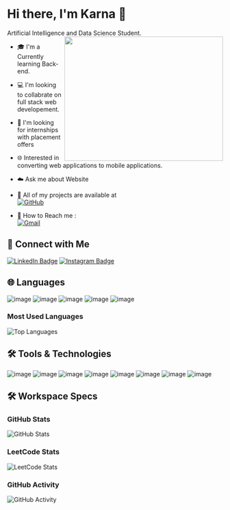 # Hi there, I'm Karna 👋

Artificial Intelligence and Data Science Student.
<img align="right" width="370" height="290" src="https://i.pinimg.com/originals/47/f0/34/47f0342cec72b800463bf003eac1257e.gif">

- 🎓 I'm a Currently learning Back-end.
- 💻 I'm looking to collabrate on full stack web developement.
- 🌟 I'm looking for internships with placement offers
- 🌐 Interested in converting web applications to mobile applications.
- ☁️ Ask me about Website
- 🌟 All of my projects are available at  
  [![GitHub](https://img.shields.io/badge/GitHub-100000?style=for-the-badge&logo=github&logoColor=white)](https://github.com/Manikandan306?tab=repositories)

- 📧 How to Reach me :
<br /> [![Gmail](https://img.shields.io/badge/Gmail-D14836?style=for-the-badge&logo=gmail&logoColor=white)](mailto:manikandan.sec21@gmail.com)


## 🔗 Connect with Me
[![LinkedIn Badge](https://github.com/user-attachments/assets/2c077c22-a64e-4cbd-8558-3680edf20b4a)](https://www.linkedin.com/in/manikandan306)
[![Instagram Badge](https://github.com/user-attachments/assets/01fd6e71-d0bf-4a2a-a304-3991eea61ec2)](https://www.instagram.com/karna_editor_)


## 🌐 Languages
![image](https://github.com/user-attachments/assets/d1b32f4a-d587-4eaf-bb8c-013d16c1768a)
![image](https://github.com/user-attachments/assets/e9a228f4-ab44-43e7-8225-649a5e835528)
![image](https://github.com/user-attachments/assets/f966f5d6-9337-4ce6-bd4c-a0e621a4ae01)
![image](https://github.com/user-attachments/assets/10b2848d-94be-4498-abac-af2bf50a07a8)
![image](https://github.com/user-attachments/assets/3bad1a33-5e84-497d-8d5e-b070fc57a33f)

### Most Used Languages

![Top Languages](https://github-readme-stats.vercel.app/api/top-langs/?username=Manikandan306&layout=compact&theme=dark)

## 🛠️ Tools & Technologies

![image](https://github.com/user-attachments/assets/99c80640-761d-498e-b51c-31571ba0b809)
![image](https://github.com/user-attachments/assets/d416c6b7-cd25-48f0-ad80-84261eeadef2)
![image](https://github.com/user-attachments/assets/e0f57202-61dd-4b3c-8fa0-4c315e9171f5)
![image](https://github.com/user-attachments/assets/96c790c6-015a-4721-8019-f7d1a38e1469)
![image](https://github.com/user-attachments/assets/bad93d4e-0606-4e6c-a5f6-2e2769c88d71)
![image](https://github.com/user-attachments/assets/738a9d38-d7d7-44c3-89ab-46c0e85fd64a)
![image](https://github.com/user-attachments/assets/26b09a4a-85f9-42b2-87c7-b5ec16da2f4b)
![image](https://github.com/user-attachments/assets/1bc265bb-47ab-4cb0-b67c-253595737804)



## 🛠️ Workspace Specs

### GitHub Stats
![GitHub Stats](https://github-readme-stats.vercel.app/api?username=Manikandan306&show_icons=true&hide_title=true&count_private=true&hide=prs&theme=dark)

### LeetCode Stats
![LeetCode Stats](https://leetcard.jacoblin.cool/Manikandan?theme=dark&font=Marcellus&ext=contest)

### GitHub Activity
![GitHub Activity](https://github-readme-streak-stats.herokuapp.com/?user=Manikandan306&theme=dark)
